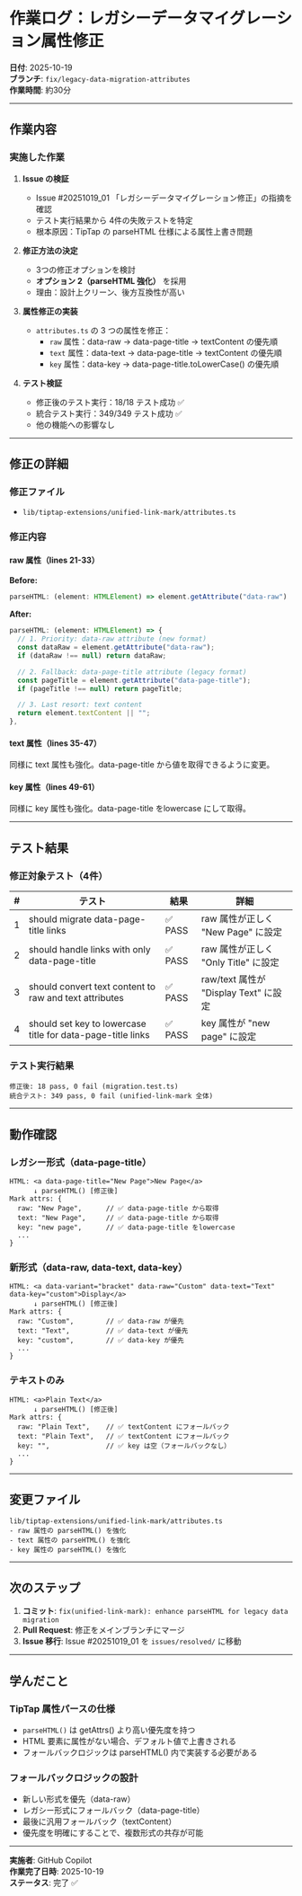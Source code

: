 # 作業ログ：レガシーデータマイグレーション属性修正

**日付**: 2025-10-19  
**ブランチ**: `fix/legacy-data-migration-attributes`  
**作業時間**: 約30分

---

## 作業内容

### 実施した作業

1. **Issue の検証**
   - Issue #20251019_01 「レガシーデータマイグレーション修正」の指摘を確認
   - テスト実行結果から 4件の失敗テストを特定
   - 根本原因：TipTap の parseHTML 仕様による属性上書き問題

2. **修正方法の決定**
   - 3つの修正オプションを検討
   - **オプション 2（parseHTML 強化）** を採用
   - 理由：設計上クリーン、後方互換性が高い

3. **属性修正の実装**
   - `attributes.ts` の 3 つの属性を修正：
     - `raw` 属性：data-raw → data-page-title → textContent の優先順
     - `text` 属性：data-text → data-page-title → textContent の優先順
     - `key` 属性：data-key → data-page-title.toLowerCase() の優先順

4. **テスト検証**
   - 修正後のテスト実行：18/18 テスト成功 ✅
   - 統合テスト実行：349/349 テスト成功 ✅
   - 他の機能への影響なし

---

## 修正の詳細

### 修正ファイル

- `lib/tiptap-extensions/unified-link-mark/attributes.ts`

### 修正内容

#### raw 属性（lines 21-33）

**Before:**
```typescript
parseHTML: (element: HTMLElement) => element.getAttribute("data-raw") || "",
```

**After:**
```typescript
parseHTML: (element: HTMLElement) => {
  // 1. Priority: data-raw attribute (new format)
  const dataRaw = element.getAttribute("data-raw");
  if (dataRaw !== null) return dataRaw;

  // 2. Fallback: data-page-title attribute (legacy format)
  const pageTitle = element.getAttribute("data-page-title");
  if (pageTitle !== null) return pageTitle;

  // 3. Last resort: text content
  return element.textContent || "";
},
```

#### text 属性（lines 35-47）

同様に text 属性も強化。data-page-title から値を取得できるように変更。

#### key 属性（lines 49-61）

同様に key 属性も強化。data-page-title をlowercase にして取得。

---

## テスト結果

### 修正対象テスト（4件）

| # | テスト | 結果 | 詳細 |
|----|--------|------|------|
| 1 | should migrate data-page-title links | ✅ PASS | raw 属性が正しく "New Page" に設定 |
| 2 | should handle links with only data-page-title | ✅ PASS | raw 属性が正しく "Only Title" に設定 |
| 3 | should convert text content to raw and text attributes | ✅ PASS | raw/text 属性が "Display Text" に設定 |
| 4 | should set key to lowercase title for data-page-title links | ✅ PASS | key 属性が "new page" に設定 |

### テスト実行結果

```
修正後: 18 pass, 0 fail (migration.test.ts)
統合テスト: 349 pass, 0 fail (unified-link-mark 全体)
```

---

## 動作確認

### レガシー形式（data-page-title）

```
HTML: <a data-page-title="New Page">New Page</a>
      ↓ parseHTML() [修正後]
Mark attrs: {
  raw: "New Page",      // ✅ data-page-title から取得
  text: "New Page",     // ✅ data-page-title から取得
  key: "new page",      // ✅ data-page-title をlowercase
  ...
}
```

### 新形式（data-raw, data-text, data-key）

```
HTML: <a data-variant="bracket" data-raw="Custom" data-text="Text" data-key="custom">Display</a>
      ↓ parseHTML() [修正後]
Mark attrs: {
  raw: "Custom",        // ✅ data-raw が優先
  text: "Text",         // ✅ data-text が優先
  key: "custom",        // ✅ data-key が優先
  ...
}
```

### テキストのみ

```
HTML: <a>Plain Text</a>
      ↓ parseHTML() [修正後]
Mark attrs: {
  raw: "Plain Text",    // ✅ textContent にフォールバック
  text: "Plain Text",   // ✅ textContent にフォールバック
  key: "",              // ✅ key は空（フォールバックなし）
  ...
}
```

---

## 変更ファイル

```
lib/tiptap-extensions/unified-link-mark/attributes.ts
- raw 属性の parseHTML() を強化
- text 属性の parseHTML() を強化
- key 属性の parseHTML() を強化
```

---

## 次のステップ

1. **コミット**: `fix(unified-link-mark): enhance parseHTML for legacy data migration`
2. **Pull Request**: 修正をメインブランチにマージ
3. **Issue 移行**: Issue #20251019_01 を `issues/resolved/` に移動

---

## 学んだこと

### TipTap 属性パースの仕様

- `parseHTML()` は getAttrs() より高い優先度を持つ
- HTML 要素に属性がない場合、デフォルト値で上書きされる
- フォールバックロジックは parseHTML() 内で実装する必要がある

### フォールバックロジックの設計

- 新しい形式を優先（data-raw）
- レガシー形式にフォールバック（data-page-title）
- 最後に汎用フォールバック（textContent）
- 優先度を明確にすることで、複数形式の共存が可能

---

**実施者**: GitHub Copilot  
**作業完了日時**: 2025-10-19  
**ステータス**: 完了 ✅
